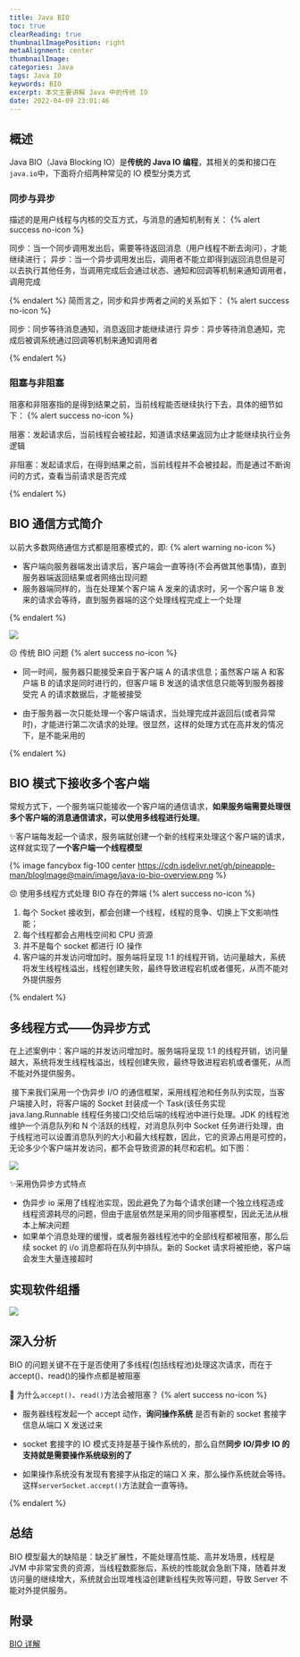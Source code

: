 ```yaml
---
title: Java BIO
toc: true
clearReading: true
thumbnailImagePosition: right
metaAlignment: center
thumbnailImage:
categories: Java
tags: Java IO
keywords: BIO
excerpt: 本文主要讲解 Java 中的传统 IO
date: 2022-04-09 23:01:46
---
```


<!-- toc -->

## 概述

Java BIO（Java Blocking IO）是**传统的 Java IO 编程**，其相关的类和接口在`java.io`中，下面将介绍两种常见的 IO 模型分类方式

### 同步与异步

描述的是用户线程与内核的交互方式，与消息的通知机制有关：
{% alert success no-icon %}

同步：当一个同步调用发出后，需要等待返回消息（用户线程不断去询问），才能继续进行；
异步：当一个异步调用发出后，调用者不能立即得到返回消息但是可以去执行其他任务，当调用完成后会通过状态、通知和回调等机制来通知调用者，调用完成

{% endalert %}
简而言之，同步和异步两者之间的关系如下：
{% alert success no-icon %}

同步：同步等待消息通知，消息返回才能继续进行
异步：异步等待消息通知，完成后被调系统通过回调等机制来通知调用者

{% endalert %}

### 阻塞与非阻塞

阻塞和非阻塞指的是得到结果之前，当前线程能否继续执行下去，具体的细节如下：
{% alert success no-icon %}

阻塞：发起请求后，当前线程会被挂起，知道请求结果返回为止才能继续执行业务逻辑

非阻塞：发起请求后，在得到结果之前，当前线程并不会被挂起，而是通过不断询问的方式，查看当前请求是否完成

{% endalert %}

## BIO 通信方式简介

以前大多数网络通信方式都是阻塞模式的，即:
{% alert warning no-icon %}

- 客户端向服务器端发出请求后，客户端会一直等待(不会再做其他事情)，直到服务器端返回结果或者网络出现问题
- 服务器端同样的，当在处理某个客户端 A 发来的请求时，另一个客户端 B 发来的请求会等待，直到服务器端的这个处理线程完成上一个处理

{% endalert %}

![](https://cdn.jsdelivr.net/gh/pineapple-man/blogImage@main/image/java/io/java-io-bio-1.png)

:persevere: 传统 BIO 问题
{% alert success no-icon %}

- 同一时间，服务器只能接受来自于客户端 A 的请求信息；虽然客户端 A 和客户端 B 的请求是同时进行的，但客户端 B 发送的请求信息只能等到服务器接受完 A 的请求数据后，才能被接受

- 由于服务器一次只能处理一个客户端请求，当处理完成并返回后(或者异常时)，才能进行第二次请求的处理。很显然，这样的处理方式在高并发的情况下，是不能采用的

{% endalert %}

## BIO 模式下接收多个客户端

常规方式下，一个服务端只能接收一个客户端的通信请求，**如果服务端需要处理很多个客户端的消息通信请求，可以使用多线程进行处理**。

:sparkles:客户端每发起一个请求，服务端就创建一个新的线程来处理这个客户端的请求，这样就实现了**一个客户端一个线程模型**

{% image fancybox fig-100  center https://cdn.jsdelivr.net/gh/pineapple-man/blogImage@main/image/java-io-bio-overview.png %}

:persevere: 使用多线程方式处理 BIO 存在的弊端
{% alert success no-icon %}

1. 每个 Socket 接收到，都会创建一个线程，线程的竞争、切换上下文影响性能；
2. 每个线程都会占用栈空间和 CPU 资源
3. 并不是每个 socket 都进行 IO 操作
4. 客户端的并发访问增加时。服务端将呈现 1:1 的线程开销，访问量越大，系统将发生线程栈溢出，线程创建失败，最终导致进程宕机或者僵死，从而不能对外提供服务

{% endalert %}

## 多线程方式——伪异步方式

在上述案例中：客户端的并发访问增加时。服务端将呈现 1:1 的线程开销，访问量越大，系统将发生线程栈溢出，线程创建失败，最终导致进程宕机或者僵死，从而不能对外提供服务。

​ 接下来我们采用一个伪异步 I/O 的通信框架，采用线程池和任务队列实现，当客户端接入时，将客户端的 Socket 封装成一个 Task(该任务实现 java.lang.Runnable 线程任务接口)交给后端的线程池中进行处理。JDK 的线程池维护一个消息队列和 N 个活跃的线程，对消息队列中 Socket 任务进行处理，由于线程池可以设置消息队列的大小和最大线程数，因此，它的资源占用是可控的，无论多少个客户端并发访问，都不会导致资源的耗尽和宕机。如下图：

![](https://cdn.jsdelivr.net/gh/pineapple-man/blogImage@main/image/java/io/java-io-multithread-fakeasync.png)

:sparkles:采用伪异步方式特点

- 伪异步 io 采用了线程池实现，因此避免了为每个请求创建一个独立线程造成线程资源耗尽的问题，但由于底层依然是采用的同步阻塞模型，因此无法从根本上解决问题
- 如果单个消息处理的缓慢，或者服务器线程池中的全部线程都被阻塞，那么后续 socket 的 i/o 消息都将在队列中排队。新的 Socket 请求将被拒绝，客户端会发生大量连接超时

## 实现软件组播

![](https://cdn.jsdelivr.net/gh/pineapple-man/blogImage@main/image/java/io/java-io-groupcast.png)

## 深入分析

BIO 的问题关键不在于是否使用了多线程(包括线程池)处理这次请求，而在于 accept()、read()的操作点都是被阻塞

:thinking: 为什么`accept()`、`read()`方法会被阻塞？
{% alert success no-icon %}

- 服务器线程发起一个 accept 动作，**询问操作系统** 是否有新的 socket 套接字信息从端口 X 发送过来

- socket 套接字的 IO 模式支持是基于操作系统的，那么自然**同步 IO/异步 IO 的支持就是需要操作系统级别的了**

- 如果操作系统没有发现有套接字从指定的端口 X 来，那么操作系统就会等待。这样`serverSocket.accept()`方法就会一直等待。

{% endalert %}

## 总结

BIO 模型最大的缺陷是：缺乏扩展性，不能处理高性能、高并发场景，线程是 JVM 中非常宝贵的资源，当线程数膨胀后，系统的性能就会急剧下降，随着并发访问量的继续增大，系统就会出现堆栈溢创建新线程失败等问题，导致 Server 不能对外提供服务。

## 附录

[BIO 详解](https://www.pdai.tech/md/java/io/java-io-bio.html)
